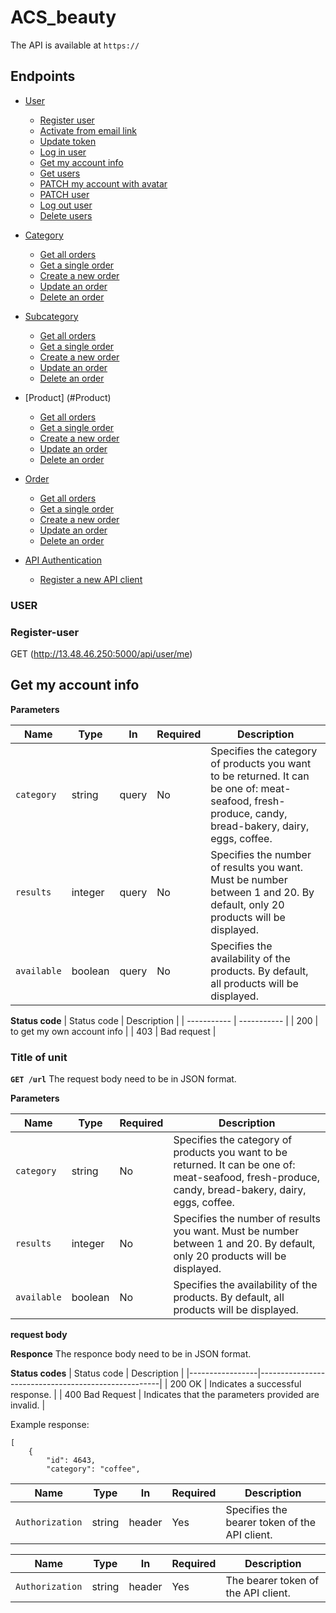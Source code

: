 # ACS_beauty

The API is available at `https://`

## Endpoints
- [User](#User)
  - [Register user](#Register-user)
  - [Activate from email link](#Activate-from-email-link)
  - [Update token](#Update-token)
  - [Log in user](#Log-in-user)
  - [Get my account info](#Get-my-account-info)
  - [Get users](#Get-users)
  - [PATCH my account with avatar](#PATCH-my-account-with-avatar)
  - [PATCH user](#Patch-user)
  - [Log out user](#Log-out-user)
  - [Delete users](#Delete-users)
 
- [Category](#Category)
  - [Get all orders](#Get-all-orders)
  - [Get a single order](#Get-a-single-order)
  - [Create a new order](#Create-a-new-order)
  - [Update an order](#Update-an-order)
  - [Delete an order](#Delete-an-order)
- [Subcategory](#Subcategory)
  - [Get all orders](#Get-all-orders)
  - [Get a single order](#Get-a-single-order)
  - [Create a new order](#Create-a-new-order)
  - [Update an order](#Update-an-order)
  - [Delete an order](#Delete-an-order)
- [Product] (#Product)
  - [Get all orders](#Get-all-orders)
  - [Get a single order](#Get-a-single-order)
  - [Create a new order](#Create-a-new-order)
  - [Update an order](#Update-an-order)
  - [Delete an order](#Delete-an-order)
- [Order](#Order)
  - [Get all orders](#Get-all-orders)
  - [Get a single order](#Get-a-single-order)
  - [Create a new order](#Create-a-new-order)
  - [Update an order](#Update-an-order)
  - [Delete an order](#Delete-an-order)
- [API Authentication](#API-Authentication)
  - [Register a new API client](#Register-a-new-API-client)


### USER
 ### Register-user

 
GET (http://13.48.46.250:5000/api/user/me)
## Get my account info
**Parameters**

| Name        | Type    | In    | Required | Description                                                                                                                                          |
| ----------- | ------- | ----- | -------- | ---------------------------------------------------------------------------------------------------------------------------------------------------- |
| `category`  | string  | query | No       | Specifies the category of products you want to be returned. It can be one of: meat-seafood, fresh-produce, candy, bread-bakery, dairy, eggs, coffee. |
| `results`   | integer | query | No       | Specifies the number of results you want. Must be number between 1 and 20. By default, only 20 products will be displayed.                           |
| `available` | boolean | query | No       | Specifies the availability of the products. By default, all products will be displayed.                                                              |

**Status code**
| Status code | Description |
| ----------- | ----------- |
| 200 | to get my own account info |
| 403 | Bad request |


### Title of unit
**`GET /url`**
The request body need to be in JSON format.

**Parameters**

| Name        | Type   | Required | Description |                                                             
| ----------- | ------ | -----| ------------------------------------------------------------ |
| `category`  | string  | No       | Specifies the category of products you want to be returned. It can be one of: meat-seafood, fresh-produce, candy, bread-bakery, dairy, eggs, coffee. |
| `results`   | integer | No       | Specifies the number of results you want. Must be number between 1 and 20. By default, only 20 products will be displayed.                           |
| `available` | boolean | No       | Specifies the availability of the products. By default, all products will be displayed.      |

**request body**

**Responce**
The responce body need to be in JSON format.

**Status codes**
| Status code | Description |
|-----------------|-----------------------------------------------------|
| 200 OK | Indicates a successful response. |
| 400 Bad Request | Indicates that the parameters provided are invalid. |

Example response:

```
[
    {
        "id": 4643,
        "category": "coffee",

```

| Name            | Type   | In     | Required | Description                                   |
| --------------- | ------ | ------ | -------- | --------------------------------------------- |
| `Authorization` | string | header | Yes      | Specifies the bearer token of the API client. |

| Name            | Type   | In     | Required | Description                          |
| --------------- | ------ | ------ | -------- | ------------------------------------ |
| `Authorization` | string | header | Yes      | The bearer token of the API client.  |
